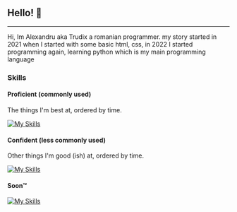 
## Hello! 👋



<hr>

Hi, Im Alexandru aka Trudix a romanian programmer. my story started in 2021 when I started with some basic html, css, in 2022 I started programming again, learning python which is my main programming language




### Skills

#### Proficient (commonly used)

The things I'm best at, ordered by time.

  [![My Skills](https://skillicons.dev/icons?i=discord,py,js,visualstudio,linux,github,bots,atom,ts,nodejs,mongodb,vscode)](https://skillicons.dev)

#### Confident (less commonly used)

Other things I'm good (ish) at, ordered by time.

  [![My Skills](https://skillicons.dev/icons?i=powershell,matlab,idea,git,lua)](https://skillicons.dev)




#### Soon™️

[![My Skills](https://skillicons.dev/icons?i=sqlite,flask,figma,react,pytorch,java)](https://skillicons.dev)

